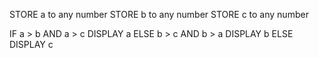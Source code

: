 STORE a to any number
STORE b to any number
STORE c to any number

IF a > b AND a > c
    DISPLAY a
ELSE b > c AND b > a
    DISPLAY b
ELSE 
    DISPLAY c